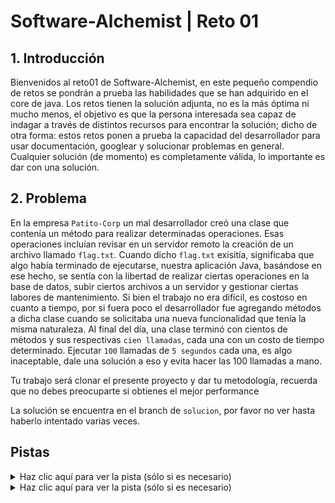 # Software-Alchemist | Reto 01

## 1. Introducción

Bienvenidos al reto01 de Software-Alchemist, en este pequeño compendio de retos se pondrán a prueba las habilidades que se han adquirido en el core de java. Los retos tienen la solución adjunta, no es la más óptima ni mucho menos, el objetivo es que la persona interesada sea capaz de indagar a través de distintos recursos para encontrar la solución; dicho de otra forma: estos retos ponen a prueba la capacidad del desarrollador para usar documentación, googlear y solucionar problemas en general. Cualquier solución (de momento) es completamente válida, lo importante es dar con una solución.

## 2. Problema

En la empresa `Patito-Corp` un mal desarrollador creó una clase que contenía un método para realizar determinadas operaciones. Esas operaciones incluían revisar en un servidor remoto la creación de un archivo llamado `flag.txt`. Cuando dicho `flag.txt` exisitía, significaba que algo había terminado de ejecutarse, nuestra aplicación Java, basándose en ese hecho, se sentía con la libertad de realizar ciertas operaciones en la base de datos, subir ciertos archivos a un servidor y gestionar ciertas labores de mantenimiento. Si bien el trabajo no era difícil, es costoso en cuanto a tiempo, por si fuera poco el desarrollador fue agregando métodos a dicha clase cuando se solicitaba una nueva funcionalidad que tenía la misma naturaleza. Al final del día, una clase terminó con cientos de métodos y sus respectivas `cien llamadas`, cada una con un costo de tiempo determinado. Ejecutar `100` llamadas de `5 segundos` cada una, es algo inaceptable, dale una solución a eso y evita hacer las 100 llamadas a mano.

Tu trabajo será clonar el presente proyecto y dar tu metodología, recuerda que no debes preocuparte si obtienes el mejor performance 

La solución se encuentra en el branch de `solucion`, por favor no ver hasta haberlo intentado varias veces. 

## Pistas
<details>
  <summary>Haz clic aquí para ver la pista (sólo si es necesario)</summary>
  Utiliza reflexión para hacer las llamadas de forma dinámica.
</details>

<details>
  <summary>Haz clic aquí para ver la pista (sólo si es necesario)</summary>
  Hacer 100 llamadas de 5 segundos es una tarea monstruosa, hablamos de una jornada laboral entera, utiliza threads (asume que el servidor es capaz de recibir esas 100 peticiones), dicho de otra forma: con reflexión obtenderás los 100 métodos, luego con 100 threads ejecuta las 100 tareas.
</details>